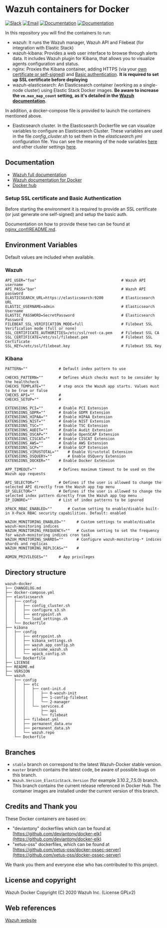 # Wazuh containers for Docker

[![Slack](https://img.shields.io/badge/slack-join-blue.svg)](https://wazuh.com/community/join-us-on-slack/)
[![Email](https://img.shields.io/badge/email-join-blue.svg)](https://groups.google.com/forum/#!forum/wazuh)
[![Documentation](https://img.shields.io/badge/docs-view-green.svg)](https://documentation.wazuh.com)
[![Documentation](https://img.shields.io/badge/web-view-green.svg)](https://wazuh.com)

In this repository you will find the containers to run:

* wazuh: It runs the Wazuh manager, Wazuh API and Filebeat (for integration with Elastic Stack)
* wazuh-kibana: Provides a web user interface to browse through alerts data. It includes Wazuh plugin for Kibana, that allows you to visualize agents configuration and status.
* nginx: Proxies the Kibana container, adding HTTPS (via your [own certificate or self-signed](nginx_conf/README.md)) and [Basic authentication](https://developer.mozilla.org/en-US/docs/Web/HTTP/Authentication#Basic_authentication_scheme). **It is required to set up SSL certificate before deploying**
* wazuh-elasticsearch: An Elasticsearch container (working as a single-node cluster) using Elastic Stack Docker images. **Be aware to increase the `vm.max_map_count` setting, as it's detailed in the [Wazuh documentation](https://documentation.wazuh.com/current/docker/wazuh-container.html#increase-max-map-count-on-your-host-linux).**

In addition, a docker-compose file is provided to launch the containers mentioned above.

* Elasticsearch cluster. In the Elasticsearch Dockerfile we can visualize variables to configure an Elasticsearch Cluster. These variables are used in the file *config_cluster.sh* to set them in the *elasticsearch.yml* configuration file. You can see the meaning of the node variables [here](https://www.elastic.co/guide/en/elasticsearch/reference/current/modules-node.html) and other cluster settings [here](https://github.com/elastic/elasticsearch/blob/master/distribution/src/config/elasticsearch.yml).

## Documentation

* [Wazuh full documentation](http://documentation.wazuh.com)
* [Wazuh documentation for Docker](https://documentation.wazuh.com/current/docker/index.html)
* [Docker hub](https://hub.docker.com/u/wazuh)


### Setup SSL certificate and Basic Authentication

Before starting the environment it is required to provide an SSL certificate (or just generate one self-signed) and setup the basic auth.

Documentation on how to provide these two can be found at [nginx_conf/README.md](nginx_conf/README.md).


## Environment Variables

Default values are included when available.

### Wazuh
```
API_USER="foo"			                            # Wazuh API username
API_PASS="bar"			                            # Wazuh API password
ELASTICSEARCH_URL=https://elasticsearch:9200        # Elasticsearch URL
ELASTIC_USERNAME=admin                              # Elasticsearch Username
ELASTIC_PASSWORD=SecretPassword                     # Elasticsearch Password
FILEBEAT_SSL_VERIFICATION_MODE=full                 # Filebeat SSL Verification mode (full or none)
SSL_CERTIFICATE_AUTHORITIES=/etc/ssl/root-ca.pem    # Filebeat SSL CA
SSL_CERTIFICATE=/etc/ssl/filebeat.pem               # Filebeat SSL Certificate
SSL_KEY=/etc/ssl/filebeat.key                       # Filebeat SSL Key
```

### Kibana
```
PATTERN=""			    # Default index pattern to use

CHECKS_PATTERN=""		# Defines which checks must to be consider by the healthcheck
CHECKS_TEMPLATE=""		# step once the Wazuh app starts. Values must to be true or false
CHECKS_API=""			#
CHECKS_SETUP=""			#

EXTENSIONS_PCI=""		# Enable PCI Extension
EXTENSIONS_GDPR=""		# Enable GDPR Extension
EXTENSIONS_HIPAA=""     # Enable HIPAA Extension
EXTENSIONS_NIST=""      # Enable NIST Extension
EXTENSIONS_TSC=""       # Enable TSC Extension
EXTENSIONS_AUDIT=""		# Enable Audit Extension
EXTENSIONS_OSCAP=""		# Enable OpenSCAP Extension
EXTENSIONS_CISCAT=""	# Enable CISCAT Extension
EXTENSIONS_AWS=""		# Enable AWS Extension
EXTENSIONS_GCP=""       # Enable GCP Extension
EXTENSIONS_VIRUSTOTAL=""	# Enable Virustotal Extension
EXTENSIONS_OSQUERY=""		# Enable OSQuery Extension
EXTENSIONS_DOCKER=""    # Enable Docker Extension

APP_TIMEOUT=""			# Defines maximum timeout to be used on the Wazuh app requests

API_SELECTOR=""         # Defines if the user is allowed to change the selected API directly from the Wazuh app top menu
IP_SELECTOR=""			# Defines if the user is allowed to change the selected index pattern directly from the Wazuh app top menu
IP_IGNORE=""			# List of index patterns to be ignored

XPACK_RBAC_ENABLED=""		# Custom setting to enable/disable built-in X-Pack RBAC security capabilities. Default: enabled

WAZUH_MONITORING_ENABLED=""	    # Custom settings to enable/disable wazuh-monitoring indices
WAZUH_MONITORING_FREQUENCY=""   # Custom setting to set the frequency for wazuh-monitoring indices cron task
WAZUH_MONITORING_SHARDS=""      # Configure wazuh-monitoring-* indices shards and replicas
WAZUH_MONITORING_REPLICAS=""    #

ADMIN_PRIVILEGES=""		# App privileges
```

## Directory structure

    wazuh-docker
    ├── CHANGELOG.md
    ├── docker-compose.yml
    ├── elasticsearch
    │   ├── config
    │   │   ├── config_cluster.sh
    │   │   ├── configure_s3.sh
    │   │   ├── entrypoint.sh
    │   │   └── load_settings.sh
    │   └── Dockerfile
    ├── kibana
    │   ├── config
    │   │   ├── entrypoint.sh
    │   │   ├── kibana_settings.sh
    │   │   ├── wazuh_app_config.sh
    │   │   ├── welcome_wazuh.sh
    │   │   └── xpack_config.sh
    │   └── Dockerfile
    ├── LICENSE
    ├── README.md
    ├── VERSION
    └── wazuh
        ├── config
        │   ├── etc
        │   │   ├── cont-init.d
        │   │   │   ├── 0-wazuh-init
        │   │   │   ├── 1-config-filebeat
        │   │   │   └── 2-manager
        │   │   └── services.d
        │   │       ├── api
        │   │       └── filebeat
        │   ├── filebeat.yml
        │   ├── permanent_data.env
        │   ├── permanent_data.sh
        │   └── wazuh.repo
        └── Dockerfile


## Branches

* `stable` branch on correspond to the latest Wazuh-Docker stable version.
* `master` branch contains the latest code, be aware of possible bugs on this branch.
* `Wazuh.Version_ElasticStack.Version` (for example 3.10.2_7.5.0) branch. This branch contains the current release referenced in Docker Hub. The container images are installed under the current version of this branch.

## Credits and Thank you

These Docker containers are based on:

*  "deviantony" dockerfiles which can be found at [https://github.com/deviantony/docker-elk](https://github.com/deviantony/docker-elk)
*  "xetus-oss" dockerfiles, which can be found at [https://github.com/xetus-oss/docker-ossec-server](https://github.com/xetus-oss/docker-ossec-server)

We thank you them and everyone else who has contributed to this project.

## License and copyright

Wazuh Docker Copyright (C) 2020 Wazuh Inc. (License GPLv2)

## Web references

[Wazuh website](http://wazuh.com)
